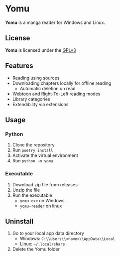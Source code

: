 # Yomu

**Yomu** is a manga reader for Windows and Linux.

## License

**Yomu** is licensed under the [GPLv3](https://www.gnu.org/licenses/gpl-3.0.html)

## Features

* Reading using sources
* Downloading chapters locally for offline reading
    * Automatic deletion on read
* Webtoon and Right-To-Left reading modes
* Library categories
* Extendibility via extensions

## Usage

### Python
1. Clone the repository
2. Run `poetry install`
3. Activate the virtual environment
4. Run `python -m yomu`

### Executable
1. Download zip file from releases
2. Unzip the file
3. Run the executable
    * `yomu.exe` on Windows
    * `yomu-reader` on linux

## Uninstall
1. Go to your local app data directory
    * Windows: `C:\\Users\\<name>\\AppData\\Local`
    * Linux: `~/.local/share`
2. Delete the Yomu folder